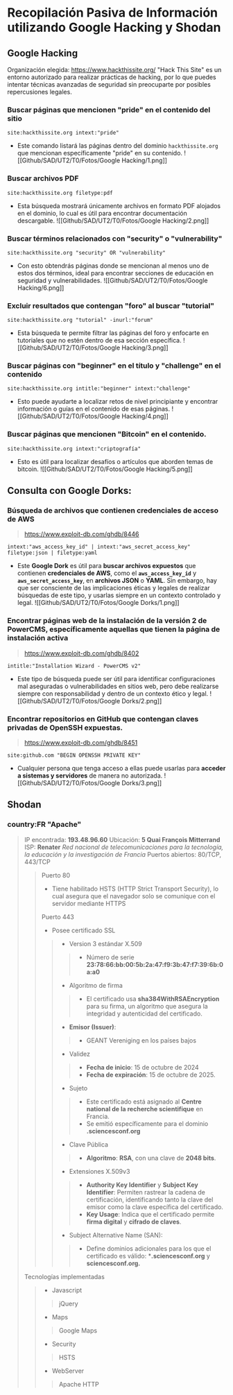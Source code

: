 # Recopilación Pasiva de Información utilizando Google Hacking y Shodan
## Google Hacking 

Organización elegida:
https://www.hackthissite.org/
"Hack This Site" es un entorno autorizado para realizar prácticas de hacking, por lo que puedes intentar técnicas avanzadas de seguridad sin preocuparte por posibles repercusiones legales.

### Buscar páginas que mencionen "pride" en el contenido del sitio
```
site:hackthissite.org intext:"pride"
```
- Este comando listará las páginas dentro del dominio `hackthissite.org` que mencionan específicamente "pride" en su contenido.
![[Github/SAD/UT2/T0/Fotos/Google Hacking/1.png]]
### Buscar archivos PDF
```
site:hackthissite.org filetype:pdf
```
- Esta búsqueda mostrará únicamente archivos en formato PDF alojados en el dominio, lo cual es útil para encontrar documentación descargable.
![[Github/SAD/UT2/T0/Fotos/Google Hacking/2.png]]

### Buscar términos relacionados con "security" o "vulnerability"
```
site:hackthissite.org "security" OR "vulnerability"
```
- Con esto obtendrás páginas donde se mencionan al menos uno de estos dos términos, ideal para encontrar secciones de educación en seguridad y vulnerabilidades.
![[Github/SAD/UT2/T0/Fotos/Google Hacking/6.png]]
### Excluir resultados que contengan "foro" al buscar "tutorial"
```
site:hackthissite.org "tutorial" -inurl:"forum"
```
- Esta búsqueda te permite filtrar las páginas del foro y enfocarte en tutoriales que no estén dentro de esa sección específica.
![[Github/SAD/UT2/T0/Fotos/Google Hacking/3.png]]
### Buscar páginas con "beginner" en el título y "challenge" en el contenido
```
site:hackthissite.org intitle:"beginner" intext:"challenge"
```

- Esto puede ayudarte a localizar retos de nivel principiante y encontrar información o guías en el contenido de esas páginas.
![[Github/SAD/UT2/T0/Fotos/Google Hacking/4.png]]
### Buscar páginas que mencionen "Bitcoin" en el contenido.
```
site:hackthissite.org intext:"criptografía"
```
- Esto es útil para localizar desafíos o artículos que aborden temas de bitcoin.
![[Github/SAD/UT2/T0/Fotos/Google Hacking/5.png]]
## Consulta con Google Dorks:
### Búsqueda de archivos que contienen credenciales de acceso de AWS
> https://www.exploit-db.com/ghdb/8446
```
intext:"aws_access_key_id" | intext:"aws_secret_access_key" filetype:json | filetype:yaml
```
- Este **Google Dork** es útil para **buscar archivos expuestos** que contienen **credenciales de AWS**, como el **`aws_access_key_id`** y **`aws_secret_access_key`**, en **archivos JSON** o **YAML**. Sin embargo, hay que ser consciente de las implicaciones éticas y legales de realizar búsquedas de este tipo, y usarlas siempre en un contexto controlado y legal.
![[Github/SAD/UT2/T0/Fotos/Google Dorks/1.png]]

### Encontrar páginas web de la instalación de la versión 2 de PowerCMS, específicamente aquellas que tienen la página de instalación activa
> https://www.exploit-db.com/ghdb/8402
```
intitle:"Installation Wizard - PowerCMS v2"
```
- Este tipo de búsqueda puede ser útil para identificar configuraciones mal aseguradas o vulnerabilidades en sitios web, pero debe realizarse siempre con responsabilidad y dentro de un contexto ético y legal.
![[Github/SAD/UT2/T0/Fotos/Google Dorks/2.png]]
### Encontrar repositorios en GitHub que **contengan claves privadas de OpenSSH expuestas**.
> https://www.exploit-db.com/ghdb/8451
```
site:github.com "BEGIN OPENSSH PRIVATE KEY"
```
- Cualquier persona que tenga acceso a ellas puede usarlas para **acceder a sistemas y servidores** de manera no autorizada.
![[Github/SAD/UT2/T0/Fotos/Google Dorks/3.png]]
## Shodan
### country:FR "Apache"

>IP encontrada: **193.48.96.60**
>Ubicación: **5 Quai François Mitterrand**
>ISP: **Renater** *Red nacional de telecomunicaciones para la tecnología, la educación y la investigación de Francia*
>Puertos abiertos: 80/TCP, 443/TCP
>>Puerto 80
>>- Tiene habilitado HSTS (HTTP Strict Transport Security), lo cual asegura que el navegador solo se comunique con el servidor mediante HTTPS
>>
>> Puerto 443 
>>- Posee certificado SSL
>>>- Version 3 estándar X.509
>>>>- Número de serie **23:78:66:bb:00:5b:2a:47:f9:3b:47:f7:39:6b:0a:a0**
>>>- Algoritmo de firma
>>>>- El certificado usa **sha384WithRSAEncryption** para su firma, un algoritmo que asegura la integridad y autenticidad del certificado.
>>>- **Emisor (Issuer)**:
>>>>- GEANT Vereniging en los países bajos
>>>- Validez 
>>>>-  **Fecha de inicio**: 15 de octubre de 2024
>>>>-  **Fecha de expiración**: 15 de octubre de 2025.
>>>- Sujeto 
>>>>- Este certificado está asignado al **Centre national de la recherche scientifique** en Francia.
>>>>- Se emitió específicamente para el dominio **.sciencesconf.org**
>>>- Clave Pública
>>>>-  **Algoritmo**: **RSA**, con una clave de **2048 bits**.
>>>- Extensiones X.509v3
>>>>- **Authority Key Identifier** y **Subject Key Identifier**: Permiten rastrear la cadena de certificación, identificando tanto la clave del emisor como la clave específica del certificado.
>>>>-  **Key Usage**: Indica que el certificado permite **firma digital** y **cifrado de claves**.
>>>- Subject Alternative Name (SAN):
>>>>- Define dominios adicionales para los que el certificado es válido: ***.sciencesconf.org** y **sciencesconf.org.**
>
>Tecnologías implementadas
>>- Javascript
>>> jQuery
>>- Maps
>>> Google Maps
>>- Security
>>>HSTS
>>- WebServer
>>> Apache HTTP 
